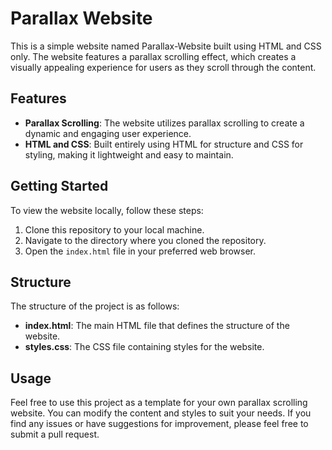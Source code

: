# Parallax Website

This is a simple website named Parallax-Website built using HTML and CSS only. The website features a parallax scrolling effect, which creates a visually appealing experience for users as they scroll through the content.

## Features

- **Parallax Scrolling**: The website utilizes parallax scrolling to create a dynamic and engaging user experience.
- **HTML and CSS**: Built entirely using HTML for structure and CSS for styling, making it lightweight and easy to maintain.

## Getting Started

To view the website locally, follow these steps:

1. Clone this repository to your local machine.
2. Navigate to the directory where you cloned the repository.
3. Open the `index.html` file in your preferred web browser.

## Structure

The structure of the project is as follows:

- **index.html**: The main HTML file that defines the structure of the website.
- **styles.css**: The CSS file containing styles for the website.

## Usage

Feel free to use this project as a template for your own parallax scrolling website. You can modify the content and styles to suit your needs. If you find any issues or have suggestions for improvement, please feel free to submit a pull request.
